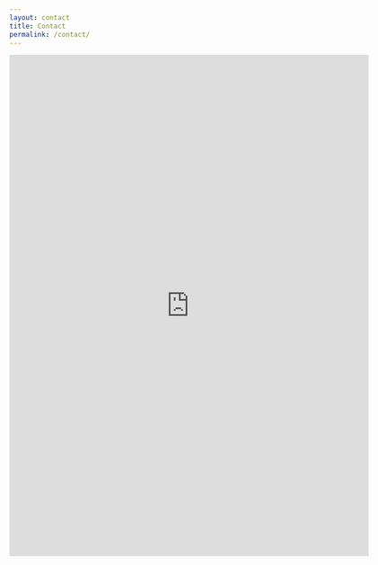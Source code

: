 ```yaml
---
layout: contact
title: Contact
permalink: /contact/
---
```



<iframe src="https://docs.google.com/forms/d/e/1FAIpQLSd1h0pD4M_sPsqjPJOdlZmkEgoltZZUXII77Rz9tyI9sM9sTg/viewform?embedded=true" width="640" height="893" frameborder="0" marginheight="0" marginwidth="0">Loading...</iframe>
